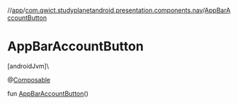 //[app](../../index.md)/[com.qwict.studyplanetandroid.presentation.components.nav](index.md)/[AppBarAccountButton](-app-bar-account-button.md)

# AppBarAccountButton

[androidJvm]\

@[Composable](https://developer.android.com/reference/kotlin/androidx/compose/runtime/Composable.html)

fun [AppBarAccountButton](-app-bar-account-button.md)()
